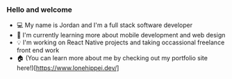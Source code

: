 ### Hello and welcome

<!--
**LoneHippie/LoneHippie** is a ✨ _special_ ✨ repository because its `README.md` (this file) appears on your GitHub profile.

Here are some ideas to get you started:

- 🔭 I’m currently working on ...
- 🌱 I’m currently learning ...
- 👯 I’m looking to collaborate on ...
- 🤔 I’m looking for help with ...
- 💬 Ask me about ...
- 📫 How to reach me: ...
- 😄 Pronouns: ...
- ⚡ Fun fact: ...
-->

- 💻 My name is Jordan and I'm a full stack software developer
- 📑 I'm currently learning more about mobile development and web design
- 💡 I'm working on React Native projects and taking occassional freelance front end work
- 🏠 (You can learn more about me by checking out my portfolio site here!)[https://www.lonehippei.dev/]
